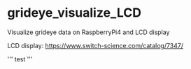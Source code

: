 # grideye_visualize_LCD

Visualize grideye data on RaspberryPi4 and LCD display

LCD display: https://www.switch-science.com/catalog/7347/

'''
test
'''
